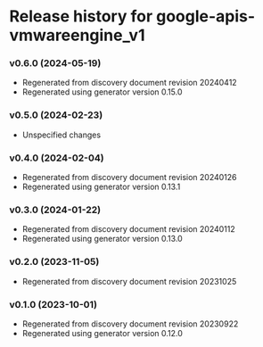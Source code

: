 # Release history for google-apis-vmwareengine_v1

### v0.6.0 (2024-05-19)

* Regenerated from discovery document revision 20240412
* Regenerated using generator version 0.15.0

### v0.5.0 (2024-02-23)

* Unspecified changes

### v0.4.0 (2024-02-04)

* Regenerated from discovery document revision 20240126
* Regenerated using generator version 0.13.1

### v0.3.0 (2024-01-22)

* Regenerated from discovery document revision 20240112
* Regenerated using generator version 0.13.0

### v0.2.0 (2023-11-05)

* Regenerated from discovery document revision 20231025

### v0.1.0 (2023-10-01)

* Regenerated from discovery document revision 20230922
* Regenerated using generator version 0.12.0

